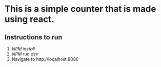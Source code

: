 # This is a simple counter that is made using react.

## Instructions to run
1. *NPM install*
2. *NPM run dev*
3. Navigate to http://localhost:8080
